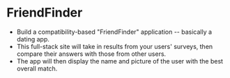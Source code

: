 # FriendFinder

* Build a compatibility-based "FriendFinder" application -- basically a dating app.
* This full-stack site will take in results from your users' surveys, then compare their answers with those from other users. 
* The app will then display the name and picture of the user with the best overall match.